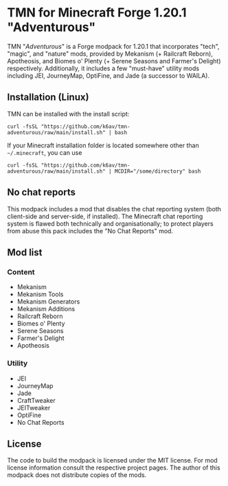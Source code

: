 # TMN for Minecraft Forge 1.20.1 "Adventurous"
TMN "_Adventurous_" is a Forge modpack for 1.20.1 that incorporates "tech", "magic", and "nature" mods, provided by Mekanism (+ Railcraft Reborn), Apotheosis, and Biomes o' Plenty (+ Serene Seasons and Farmer's Delight) respectively. Additionally, it includes a few "must-have" utility mods including JEI, JourneyMap, OptiFine, and Jade (a successor to WAILA).

## Installation (Linux)
TMN can be installed with the install script:
```shell
curl -fsSL "https://github.com/k6av/tmn-adventurous/raw/main/install.sh" | bash
```

If your Minecraft installation folder is located somewhere other than `~/.minecraft`, you can use
```shell
curl -fsSL "https://github.com/k6av/tmn-adventurous/raw/main/install.sh" | MCDIR="/some/directory" bash
```

## No chat reports
This modpack includes a mod that disables the chat reporting system (both client-side and server-side, if installed). The Minecraft chat reporting system is flawed both technically and organisationally; to protect players from abuse this pack includes the "No Chat Reports" mod.

## Mod list
### Content
- Mekanism
- Mekanism Tools
- Mekanism Generators
- Mekanism Additions
- Railcraft Reborn
- Biomes o' Plenty
- Serene Seasons
- Farmer's Delight
- Apotheosis

### Utility
- JEI
- JourneyMap
- Jade
- CraftTweaker
- JEITweaker
- OptiFine
- No Chat Reports

## License
The code to build the modpack is licensed under the MIT license. For mod license information consult the respective project pages. The author of this modpack does not distribute copies of the mods.
